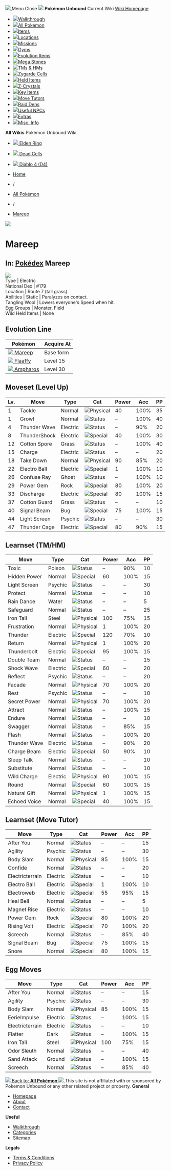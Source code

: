 [ ![](https://static.unboundwiki.com/wp-content/assets/images/2024/07/unbound-game-logo-x50.png) ](https://unboundwiki.com/pokemon/mareep/<https:/unboundwiki.com/>)
Menu Close
![](https://static.unboundwiki.com/wp-content/assets/images/2024/07/pokemon-unbound-frozen-heights-game-icon.jpg)
**Pokémon Unbound**
Current Wiki
[ Wiki Homepage ](https://unboundwiki.com/pokemon/mareep/<https:/unboundwiki.com/>)
  * [![](https://static.unboundwiki.com/wp-content/assets/images/2024/07/unbound-walkthrough-start-preview.jpg)Walkthrough](https://unboundwiki.com/pokemon/mareep/<https:/unboundwiki.com/walkthrough/>)
  * [![](https://static.unboundwiki.com/wp-content/assets/images/2024/07/pokemon-unbound-lab-exterior-150x150.jpg)All Pokémon](https://unboundwiki.com/pokemon/mareep/<https:/unboundwiki.com/pokemon/>)
  * [![](https://static.unboundwiki.com/wp-content/assets/images/2024/07/items-market-150x150.jpg)Items](https://unboundwiki.com/pokemon/mareep/<https:/unboundwiki.com/items/>)
  * [![](https://static.unboundwiki.com/wp-content/assets/images/2024/08/world-map-pokemon-unbound.jpg)Locations](https://unboundwiki.com/pokemon/mareep/<https:/unboundwiki.com/locations/>)
  * [![](https://static.unboundwiki.com/wp-content/assets/images/2024/07/missions-icon-150x150.jpg)Missions](https://unboundwiki.com/pokemon/mareep/<https:/unboundwiki.com/missions/>)
  * [![](https://static.unboundwiki.com/wp-content/assets/images/2024/12/exterior-crater-town-gym-200x200.jpg)Gyms](https://unboundwiki.com/pokemon/mareep/<https:/unboundwiki.com/gyms/>)
  * [![](https://static.unboundwiki.com/wp-content/assets/images/2024/08/evolutionary-items.jpg)Evolution Items](https://unboundwiki.com/pokemon/mareep/<https:/unboundwiki.com/items/evolution-items/>)
  * [![](https://static.unboundwiki.com/wp-content/assets/images/2024/07/mega-stone-150x150.jpg)Mega Stones](https://unboundwiki.com/pokemon/mareep/<https:/unboundwiki.com/mega-stones/>)
  * [![](https://static.unboundwiki.com/wp-content/assets/images/2024/07/tmloc-150x150.png)TMs & HMs](https://unboundwiki.com/pokemon/mareep/<https:/unboundwiki.com/tms-hms/>)
  * [![](https://static.unboundwiki.com/wp-content/assets/images/2024/08/zygarde-house.jpg)Zygarde Cells](https://unboundwiki.com/pokemon/mareep/<https:/unboundwiki.com/items/zygarde-cells/>)
  * [![](https://static.unboundwiki.com/wp-content/assets/images/2024/10/helditems-endgame-shop-200x200.jpg)Held Items](https://unboundwiki.com/pokemon/mareep/<https:/unboundwiki.com/items/held-items/>)
  * [![](https://static.unboundwiki.com/wp-content/assets/images/2024/08/zcrystals-listing-preview.jpg)Z-Crystals](https://unboundwiki.com/pokemon/mareep/<https:/unboundwiki.com/z-crystals/>)
  * [![](https://static.unboundwiki.com/wp-content/assets/images/2024/08/cube.jpg)Key Items](https://unboundwiki.com/pokemon/mareep/<https:/unboundwiki.com/items/key-items/>)
  * [![](https://static.unboundwiki.com/wp-content/assets/images/2024/09/move-tutors-preview.jpg)Move Tutors](https://unboundwiki.com/pokemon/mareep/<https:/unboundwiki.com/misc-info/move-tutors/>)
  * [![](https://static.unboundwiki.com/wp-content/assets/images/2024/10/raid-den-area-pokemon-unbound-lightv.jpg)Raid Dens](https://unboundwiki.com/pokemon/mareep/<https:/unboundwiki.com/raid-dens/>)
  * [![](https://static.unboundwiki.com/wp-content/assets/images/2024/11/useful-npc-preview-200x200.jpg)Useful NPCs](https://unboundwiki.com/pokemon/mareep/<https:/unboundwiki.com/misc-info/useful-npcs/>)
  * [![](https://static.unboundwiki.com/wp-content/assets/images/2024/10/kyurem-unbound-sidequest-200x200.jpg)Extras](https://unboundwiki.com/pokemon/mareep/<https:/unboundwiki.com/extras/>)
  * [![](https://static.unboundwiki.com/wp-content/assets/images/2024/08/dehara-mart.png)Misc. Info](https://unboundwiki.com/pokemon/mareep/<https:/unboundwiki.com/misc-info/>)


**All Wikis**
Pokémon Unbound Wiki
  * [ ![](https://unboundwiki.com/wp-content/themes/stratswiki/assets/img/wiki/elden-ring.png) Elden Ring ](https://unboundwiki.com/pokemon/mareep/<#>)
  * [ ![](https://unboundwiki.com/wp-content/themes/stratswiki/assets/img/wiki/dead-cells.jpg) Dead Cells ](https://unboundwiki.com/pokemon/mareep/<#>)
  * [ ![](https://unboundwiki.com/wp-content/themes/stratswiki/assets/img/wiki/diablo.png) Diablo 4 (D4) ](https://unboundwiki.com/pokemon/mareep/<#>)


  * [ Home ](https://unboundwiki.com/pokemon/mareep/<https:/unboundwiki.com/>)
  * /
  * [ All Pokémon ](https://unboundwiki.com/pokemon/mareep/<https:/unboundwiki.com/pokemon/>)
  * /
  * [ Mareep ](https://unboundwiki.com/pokemon/mareep/<https:/unboundwiki.com/pokemon/mareep/>)

![](https://static.unboundwiki.com/wp-content/assets/images/2024/12/mareep-scaled-1.png)
# Mareep
In: [Pokédex](https://unboundwiki.com/pokemon/mareep/<https:/unboundwiki.com/category/pokedex/>)
Mareep  
---  
![](https://static.unboundwiki.com/wp-content/assets/sprites/pokemon/mareep.png)  
Type | Electric  
National Dex | #179  
Location | Route 7 (tall grass)  
Abilities | Static | Paralyzes on contact.  
Tangling Wool | Lowers everyone's Speed when hit.  
Egg Groups | Monster, Field  
Wild Held Items | None  
## Evolution Line
Pokémon | Acquire At  
---|---  
[![](https://static.unboundwiki.com/wp-content/assets/sprites/pokemon/mareep.png) Mareep](https://unboundwiki.com/pokemon/mareep/<https:/unboundwiki.com/pokemon/mareep/>) | Base form  
[![](https://static.unboundwiki.com/wp-content/assets/sprites/pokemon/flaaffy.png) Flaaffy](https://unboundwiki.com/pokemon/mareep/<https:/unboundwiki.com/pokemon/flaaffy/>) | Level 15  
[![](https://static.unboundwiki.com/wp-content/assets/sprites/pokemon/ampharos.png) Ampharos](https://unboundwiki.com/pokemon/mareep/<https:/unboundwiki.com/pokemon/ampharos/>) | Level 30  
## Moveset (Level Up)
Lv. | Move | Type | Cat | Power | Acc | PP  
---|---|---|---|---|---|---  
1 | Tackle | Normal | ![Physical](https://static.unboundwiki.com/wp-content/assets/icons/ui/physical.png) | 40 | 100% | 35  
1 | Growl | Normal | ![Status](https://static.unboundwiki.com/wp-content/assets/icons/ui/status.png) | – | 100% | 40  
4 | Thunder Wave | Electric | ![Status](https://static.unboundwiki.com/wp-content/assets/icons/ui/status.png) | – | 90% | 20  
8 | ThunderShock | Electric | ![Special](https://static.unboundwiki.com/wp-content/assets/icons/ui/special.png) | 40 | 100% | 30  
12 | Cotton Spore | Grass | ![Status](https://static.unboundwiki.com/wp-content/assets/icons/ui/status.png) | – | 100% | 40  
15 | Charge | Electric | ![Status](https://static.unboundwiki.com/wp-content/assets/icons/ui/status.png) | – | – | 20  
18 | Take Down | Normal | ![Physical](https://static.unboundwiki.com/wp-content/assets/icons/ui/physical.png) | 90 | 85% | 20  
22 | Electro Ball | Electric | ![Special](https://static.unboundwiki.com/wp-content/assets/icons/ui/special.png) | 1 | 100% | 10  
26 | Confuse Ray | Ghost | ![Status](https://static.unboundwiki.com/wp-content/assets/icons/ui/status.png) | – | 100% | 10  
29 | Power Gem | Rock | ![Special](https://static.unboundwiki.com/wp-content/assets/icons/ui/special.png) | 80 | 100% | 20  
33 | Discharge | Electric | ![Special](https://static.unboundwiki.com/wp-content/assets/icons/ui/special.png) | 80 | 100% | 15  
37 | Cotton Guard | Grass | ![Status](https://static.unboundwiki.com/wp-content/assets/icons/ui/status.png) | – | – | 10  
40 | Signal Beam | Bug | ![Special](https://static.unboundwiki.com/wp-content/assets/icons/ui/special.png) | 75 | 100% | 15  
44 | Light Screen | Psychic | ![Status](https://static.unboundwiki.com/wp-content/assets/icons/ui/status.png) | – | – | 30  
47 | Thunder Cage | Electric | ![Special](https://static.unboundwiki.com/wp-content/assets/icons/ui/special.png) | 80 | 90% | 15  
## Learnset (TM/HM)
Move | Type | Cat | Power | Acc | PP  
---|---|---|---|---|---  
Toxic | Poison | ![Status](https://static.unboundwiki.com/wp-content/assets/icons/ui/status.png) | – | 90% | 10  
Hidden Power | Normal | ![Special](https://static.unboundwiki.com/wp-content/assets/icons/ui/special.png) | 60 | 100% | 15  
Light Screen | Psychic | ![Status](https://static.unboundwiki.com/wp-content/assets/icons/ui/status.png) | – | – | 30  
Protect | Normal | ![Status](https://static.unboundwiki.com/wp-content/assets/icons/ui/status.png) | – | – | 10  
Rain Dance | Water | ![Status](https://static.unboundwiki.com/wp-content/assets/icons/ui/status.png) | – | – | 5  
Safeguard | Normal | ![Status](https://static.unboundwiki.com/wp-content/assets/icons/ui/status.png) | – | – | 25  
Iron Tail | Steel | ![Physical](https://static.unboundwiki.com/wp-content/assets/icons/ui/physical.png) | 100 | 75% | 15  
Frustration | Normal | ![Physical](https://static.unboundwiki.com/wp-content/assets/icons/ui/physical.png) | 1 | 100% | 20  
Thunder | Electric | ![Special](https://static.unboundwiki.com/wp-content/assets/icons/ui/special.png) | 120 | 70% | 10  
Return | Normal | ![Physical](https://static.unboundwiki.com/wp-content/assets/icons/ui/physical.png) | 1 | 100% | 20  
Thunderbolt | Electric | ![Special](https://static.unboundwiki.com/wp-content/assets/icons/ui/special.png) | 95 | 100% | 15  
Double Team | Normal | ![Status](https://static.unboundwiki.com/wp-content/assets/icons/ui/status.png) | – | – | 15  
Shock Wave | Electric | ![Special](https://static.unboundwiki.com/wp-content/assets/icons/ui/special.png) | 60 | – | 20  
Reflect | Psychic | ![Status](https://static.unboundwiki.com/wp-content/assets/icons/ui/status.png) | – | – | 20  
Facade | Normal | ![Physical](https://static.unboundwiki.com/wp-content/assets/icons/ui/physical.png) | 70 | 100% | 20  
Rest | Psychic | ![Status](https://static.unboundwiki.com/wp-content/assets/icons/ui/status.png) | – | – | 10  
Secret Power | Normal | ![Physical](https://static.unboundwiki.com/wp-content/assets/icons/ui/physical.png) | 70 | 100% | 20  
Attract | Normal | ![Status](https://static.unboundwiki.com/wp-content/assets/icons/ui/status.png) | – | 100% | 15  
Endure | Normal | ![Status](https://static.unboundwiki.com/wp-content/assets/icons/ui/status.png) | – | – | 10  
Swagger | Normal | ![Status](https://static.unboundwiki.com/wp-content/assets/icons/ui/status.png) | – | 85% | 15  
Flash | Normal | ![Status](https://static.unboundwiki.com/wp-content/assets/icons/ui/status.png) | – | 100% | 20  
Thunder Wave | Electric | ![Status](https://static.unboundwiki.com/wp-content/assets/icons/ui/status.png) | – | 90% | 20  
Charge Beam | Electric | ![Special](https://static.unboundwiki.com/wp-content/assets/icons/ui/special.png) | 50 | 90% | 10  
Sleep Talk | Normal | ![Status](https://static.unboundwiki.com/wp-content/assets/icons/ui/status.png) | – | – | 10  
Substitute | Normal | ![Status](https://static.unboundwiki.com/wp-content/assets/icons/ui/status.png) | – | – | 10  
Wild Charge | Electric | ![Physical](https://static.unboundwiki.com/wp-content/assets/icons/ui/physical.png) | 90 | 100% | 15  
Round | Normal | ![Special](https://static.unboundwiki.com/wp-content/assets/icons/ui/special.png) | 60 | 100% | 15  
Natural Gift | Normal | ![Physical](https://static.unboundwiki.com/wp-content/assets/icons/ui/physical.png) | 1 | 100% | 15  
Echoed Voice | Normal | ![Special](https://static.unboundwiki.com/wp-content/assets/icons/ui/special.png) | 40 | 100% | 15  
## Learnset (Move Tutor)
Move | Type | Cat | Power | Acc | PP  
---|---|---|---|---|---  
After You | Normal | ![Status](https://static.unboundwiki.com/wp-content/assets/icons/ui/status.png) | – | – | 15  
Agility | Psychic | ![Status](https://static.unboundwiki.com/wp-content/assets/icons/ui/status.png) | – | – | 30  
Body Slam | Normal | ![Physical](https://static.unboundwiki.com/wp-content/assets/icons/ui/physical.png) | 85 | 100% | 15  
Confide | Normal | ![Status](https://static.unboundwiki.com/wp-content/assets/icons/ui/status.png) | – | – | 20  
Electricterrain | Electric | ![Status](https://static.unboundwiki.com/wp-content/assets/icons/ui/status.png) | – | – | 10  
Electro Ball | Electric | ![Special](https://static.unboundwiki.com/wp-content/assets/icons/ui/special.png) | 1 | 100% | 10  
Electroweb | Electric | ![Special](https://static.unboundwiki.com/wp-content/assets/icons/ui/special.png) | 55 | 95% | 15  
Heal Bell | Normal | ![Status](https://static.unboundwiki.com/wp-content/assets/icons/ui/status.png) | – | – | 5  
Magnet Rise | Electric | ![Status](https://static.unboundwiki.com/wp-content/assets/icons/ui/status.png) | – | – | 10  
Power Gem | Rock | ![Special](https://static.unboundwiki.com/wp-content/assets/icons/ui/special.png) | 80 | 100% | 20  
Rising Volt | Electric | ![Special](https://static.unboundwiki.com/wp-content/assets/icons/ui/special.png) | 70 | 100% | 20  
Screech | Normal | ![Status](https://static.unboundwiki.com/wp-content/assets/icons/ui/status.png) | – | 85% | 40  
Signal Beam | Bug | ![Special](https://static.unboundwiki.com/wp-content/assets/icons/ui/special.png) | 75 | 100% | 15  
Snore | Normal | ![Special](https://static.unboundwiki.com/wp-content/assets/icons/ui/special.png) | 80 | 100% | 15  
## Egg Moves
Move | Type | Cat | Power | Acc | PP  
---|---|---|---|---|---  
After You | Normal | ![Status](https://static.unboundwiki.com/wp-content/assets/icons/ui/status.png) | – | – | 15  
Agility | Psychic | ![Status](https://static.unboundwiki.com/wp-content/assets/icons/ui/status.png) | – | – | 30  
Body Slam | Normal | ![Physical](https://static.unboundwiki.com/wp-content/assets/icons/ui/physical.png) | 85 | 100% | 15  
EerieImpulse | Electric | ![Status](https://static.unboundwiki.com/wp-content/assets/icons/ui/status.png) | – | 100% | 15  
Electricterrain | Electric | ![Status](https://static.unboundwiki.com/wp-content/assets/icons/ui/status.png) | – | – | 10  
Flatter | Dark | ![Status](https://static.unboundwiki.com/wp-content/assets/icons/ui/status.png) | – | 100% | 15  
Iron Tail | Steel | ![Physical](https://static.unboundwiki.com/wp-content/assets/icons/ui/physical.png) | 100 | 75% | 15  
Odor Sleuth | Normal | ![Status](https://static.unboundwiki.com/wp-content/assets/icons/ui/status.png) | – | – | 40  
Sand Attack | Ground | ![Status](https://static.unboundwiki.com/wp-content/assets/icons/ui/status.png) | – | 100% | 15  
Screech | Normal | ![Status](https://static.unboundwiki.com/wp-content/assets/icons/ui/status.png) | – | 85% | 40  
[ ![](https://static.unboundwiki.com/wp-content/assets/images/2024/07/pokemon-unbound-lab-exterior.jpg) Back to: **All Pokémon** ](https://unboundwiki.com/pokemon/mareep/<https:/unboundwiki.com/pokemon/>)
[ ![](https://static.unboundwiki.com/wp-content/assets/images/2024/07/unbound-game-logo-x50.png) ](https://unboundwiki.com/pokemon/mareep/<https:/unboundwiki.com/>)
This site is not affiliated with or sponsored by Pokemon Unbound or any other related project or property. 
**General**
  * [ Homepage ](https://unboundwiki.com/pokemon/mareep/<https:/unboundwiki.com/>)
  * [ About ](https://unboundwiki.com/pokemon/mareep/<https:/unboundwiki.com/about/>)
  * [ Contact ](https://unboundwiki.com/pokemon/mareep/<https:/unboundwiki.com/contact/>)


**Useful**
  * [ Walkthrough ](https://unboundwiki.com/pokemon/mareep/<https:/unboundwiki.com/walkthrough/>)
  * [ Categories ](https://unboundwiki.com/pokemon/mareep/<https:/unboundwiki.com/categories/>)
  * [ Sitemap ](https://unboundwiki.com/pokemon/mareep/<https:/unboundwiki.com/sitemap/>)


**Legals**
  * [ Terms & Conditions ](https://unboundwiki.com/pokemon/mareep/<https:/unboundwiki.com/terms-conditions/>)
  * [ Privacy Policy ](https://unboundwiki.com/pokemon/mareep/<https:/unboundwiki.com/privacy-policy/>)


